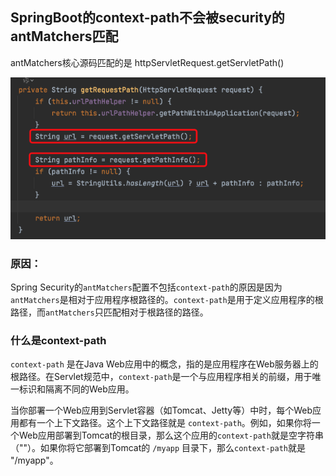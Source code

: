 ## SpringBoot的context-path不会被security的antMatchers匹配



antMatchers核心源码匹配的是 httpServletRequest.getServletPath()

![image-20231207180548334](images/image-20231207180548334.png)

### 原因：

Spring Security的`antMatchers`配置不包括`context-path`的原因是因为`antMatchers`是相对于应用程序根路径的。`context-path`是用于定义应用程序的根路径，而`antMatchers`只匹配相对于根路径的路径。



### 什么是context-path

`context-path` 是在Java Web应用中的概念，指的是应用程序在Web服务器上的根路径。在Servlet规范中，`context-path`是一个与应用程序相关的前缀，用于唯一标识和隔离不同的Web应用。

当你部署一个Web应用到Servlet容器（如Tomcat、Jetty等）中时，每个Web应用都有一个上下文路径。这个上下文路径就是 `context-path`。例如，如果你将一个Web应用部署到Tomcat的根目录，那么这个应用的`context-path`就是空字符串（""）。如果你将它部署到Tomcat的 `/myapp` 目录下，那么`context-path`就是 "/myapp"。